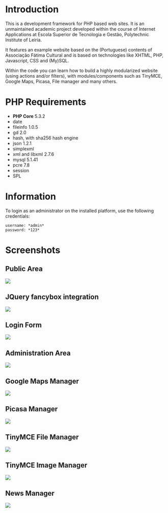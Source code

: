 # Introduction #
This is a development framework for PHP based web sites. It is an unmaintained academic project developed within the course of Internet Applications at Escola Superior de Tecnologia e Gestão, Polytechnic Institute of Leiria.

It features an example website based on the (Portuguese) contents of Associação Fátima Cultural and is based on technologies like XHTML, PHP, Javascript, CSS and (My)SQL.

Within the code you can learn how to build a highly modularized website (using actions and/or filters), with modules/components such as TinyMCE, Google Maps, Picasa, File manager and many others.

# PHP Requirements #
  * **PHP Core** 5.3.2
  * date
  * fileinfo 1.0.5
  * gd 2.0
  * hash, with sha256 hash engine
  * json 1.2.1
  * simplexml
  * xml and libxml 2.7.6
  * mysql 5.1.41
  * pcre 7.8
  * session
  * SPL
  
# Information #

To login as an administrator on the installed platform, use the following credentials:
```
username: *admin*
password: *123*
```

# Screenshots #

## Public Area ##
![](https://github.com/cesperanc/ineta/blob/wiki/images/public_screen.jpg)

## JQuery fancybox integration ##
![](https://github.com/cesperanc/ineta/raw/wiki/images/fancybox%20integration.png)

## Login Form ##
![](https://github.com/cesperanc/ineta/raw/wiki/images/login_form_screen.jpg)

## Administration Area ##
![](https://github.com/cesperanc/ineta/raw/wiki/images/administration_screen.jpg)

## Google Maps Manager ##
![](https://github.com/cesperanc/ineta/raw/wiki/images/maps_manager.png)

## Picasa Manager ##
![](https://github.com/cesperanc/ineta/raw/wiki/images/picasa_manager.png)

## TinyMCE File Manager ##
![](https://github.com/cesperanc/ineta/raw/wiki/images/file_manager_files.png)

## TinyMCE Image Manager ##
![](https://github.com/cesperanc/ineta/raw/wiki/images/file_manager_images.png)

## News Manager ##
![](https://github.com/cesperanc/ineta/raw/wiki/images/news_manager.png)
